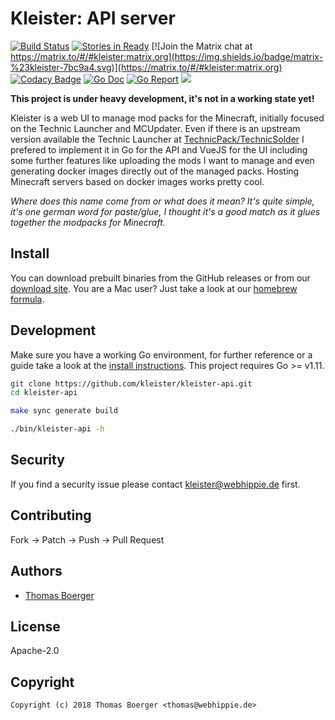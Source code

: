 # Kleister: API server

[![Build Status](https://cloud.drone.io/api/badges/kleister/kleister-api/status.svg)](https://cloud.drone.io/kleister/kleister-api)
[![Stories in Ready](https://badge.waffle.io/kleister/kleister-api.svg?label=ready&title=Ready)](http://waffle.io/kleister/kleister-api)
[![Join the Matrix chat at https://matrix.to/#/#kleister:matrix.org](https://img.shields.io/badge/matrix-%23kleister-7bc9a4.svg)](https://matrix.to/#/#kleister:matrix.org)
[![Codacy Badge](https://api.codacy.com/project/badge/Grade/a7f12e6f17524e669df945546d4ee37c)](https://www.codacy.com/app/kleister/kleister-api?utm_source=github.com&amp;utm_medium=referral&amp;utm_content=kleister/kleister-api&amp;utm_campaign=Badge_Grade)
[![Go Doc](https://godoc.org/github.com/kleister/kleister-api?status.svg)](http://godoc.org/github.com/kleister/kleister-api)
[![Go Report](http://goreportcard.com/badge/github.com/kleister/kleister-api)](http://goreportcard.com/report/github.com/kleister/kleister-api)
[![](https://images.microbadger.com/badges/image/kleister/kleister-api.svg)](http://microbadger.com/images/kleister/kleister-api "Get your own image badge on microbadger.com")

**This project is under heavy development, it's not in a working state yet!**

Kleister is a web UI to manage mod packs for the Minecraft, initially focused on the Technic Launcher and MCUpdater. Even if there is an upstream version available the Technic Launcher at [TechnicPack/TechnicSolder](https://github.com/TechnicPack/TechnicSolder) I prefered to implement it in Go for the API and VueJS for the UI including some further features like uploading the mods I want to manage and even generating docker images directly out of the managed packs. Hosting Minecraft servers based on docker images works pretty cool.

*Where does this name come from or what does it mean? It's quite simple, it's one german word for paste/glue, I thought it's a good match as it glues together the modpacks for Minecraft.*


## Install

You can download prebuilt binaries from the GitHub releases or from our [download site](http://dl.kleister.tech/api). You are a Mac user? Just take a look at our [homebrew formula](https://github.com/kleister/homebrew-kleister).


## Development

Make sure you have a working Go environment, for further reference or a guide take a look at the [install instructions](http://golang.org/doc/install.html). This project requires Go >= v1.11.

```bash
git clone https://github.com/kleister/kleister-api.git
cd kleister-api

make sync generate build

./bin/kleister-api -h
```


## Security

If you find a security issue please contact kleister@webhippie.de first.


## Contributing

Fork -> Patch -> Push -> Pull Request


## Authors

* [Thomas Boerger](https://github.com/tboerger)


## License

Apache-2.0


## Copyright

```
Copyright (c) 2018 Thomas Boerger <thomas@webhippie.de>
```
